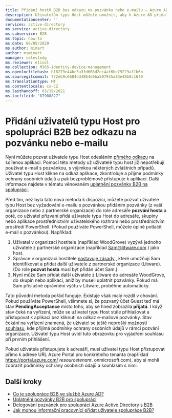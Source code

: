 ```yaml
---
title: Přidání hostů B2B bez odkazu na pozvánku nebo e-mailu – Azure AD
description: Uživatelům typu Host můžete umožnit, aby k Azure AD přidali další uživatele typu Host bez uplatnění pozvánky v Azure Active Directory spolupráce B2B.
documentationcenter: ''
services: active-directory
ms.service: active-directory
ms.subservice: B2B
ms.topic: how-to
ms.date: 08/05/2020
ms.author: mimart
author: msmimart
manager: celestedg
ms.reviewer: elisol
ms.collection: M365-identity-device-management
ms.openlocfilehash: b18279e44bc5a3fd668d2ec4af6be29229af1b6b
ms.sourcegitcommit: 772eb9c6684dd4864e0ba507945a83e48b8c16f0
ms.translationtype: MT
ms.contentlocale: cs-CZ
ms.lasthandoff: 03/19/2021
ms.locfileid: "87908827"
---
```

# <a name="add-b2b-collaboration-guest-users-without-an-invitation-link-or-email"></a>Přidání uživatelů typu Host pro spolupráci B2B bez odkazu na pozvánku nebo e-mailu

Nyní můžete pozvat uživatele typu Host odesláním [přímého odkazu](redemption-experience.md#redemption-through-a-direct-link) na sdílenou aplikaci. Pomocí této metody už uživatelé typu host již nepotřebují používat e-mail s pozvánkou, s výjimkou některých zvláštních případů. Uživatel typu Host klikne na odkaz aplikace, zkontroluje a přijme podmínky ochrany osobních údajů a pak bezproblémově přistupuje k aplikaci. Další informace najdete v tématu věnovaném [uplatnění pozvánky B2B na spolupráci](redemption-experience.md).

Před tím, než byla tato nová metoda k dispozici, můžete pozvat uživatele typu Host bez vyžadování e-mailu s pozvánkou přidáním pozvánky (z vaší organizace nebo z partnerské organizace) do role adresáře **pozvání hosta** a poté, co uživatel přizvaní přidá uživatele typu Host do adresáře, skupiny nebo aplikace prostřednictvím uživatelského rozhraní nebo prostřednictvím prostředí PowerShell. (Pokud používáte PowerShell, můžete úplně potlačit e-mail s pozvánkou). Například:

1. Uživatel v organizaci hostitele (například WoodGrove) vyzývá jednoho uživatele z partnerské organizace (například Sam@litware.com ) jako host.
2. Správce v organizaci hostitele [nastavuje zásady](delegate-invitations.md) , které umožňují Sam identifikovat a přidat další uživatele z partnerské organizace (Litware). (Do role **pozvat hosta** musí být přidán účet Sam.)
3. Nyní může Sam přidat další uživatele z Litware do adresáře WoodGrove, do skupin nebo aplikací, aniž by museli uplatnit pozvánky. Pokud má Sam příslušné oprávnění výčtu v Litware, proběhne automaticky.
 
Tato původní metoda pořád funguje. Existuje však malý rozdíl v chování. Pokud používáte PowerShell, všimnete si, že pozvaný účet Guest teď má stav **PendingAcceptance** místo toho, aby se hned zobrazila **přijatá**. I když stav čeká na vyřízení, může se uživatel typu Host stále přihlašovat a přistupovat k aplikaci bez kliknutí na odkaz e-mailové pozvánky. Stav čekání na vyřízení znamená, že uživatel se ještě neprošlý [možností souhlasu](redemption-experience.md#consent-experience-for-the-guest), kde přijímá podmínky ochrany osobních údajů v rámci pozvání organizace. Uživatel typu Host uvidí tuto obrazovku pro vyjádření souhlasu při prvním přihlášení. 

Pokud uživatele přistupujete k adresáři, musí uživatel typu Host přistupovat přímo k adrese URL Azure Portal pro konkrétního tenanta (například https://portal.azure.com/ *resourcetenant*. onmicrosoft.com), aby si mohli zobrazit podmínky ochrany osobních údajů a souhlasím s nimi.

## <a name="next-steps"></a>Další kroky

- [Co je spolupráce B2B ve službě Azure AD?](what-is-b2b.md)
- [Uplatnění pozvánky B2B pro spolupráci](redemption-experience.md)
- [Delegování pozvánek pro spolupráci Azure Active Directory s B2B](delegate-invitations.md)
- [Jak mohou informační pracovníci přidat uživatele spolupráce B2B?](add-users-information-worker.md)

